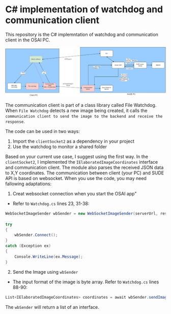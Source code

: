 # C# implementation of watchdog and communication client

This repository is the C# implemntation of watchdog and communication client in the OSAI PC. 


![Communication architecture](/figures/FPD_v2.drawio.png)

The communication client is part of a class library called File Watchdog. When `File Watchdog` detects a new image being created, it calls the `communication client to send the image to the backend and receive the response`.

The code can be used in two ways: 
1. Import the `clientSocket2` as a dependency in your project 
2. Use the watchdog to monitor a shared folder 

Based on your current use case, I suggest using the first way. In the `clientSocket2`, I implemented the `IElaboratedImageCoordinates` interface and communication client. The module also parses the received JSON data to X,Y coordinates. The communication between client (your PC) and SUDE API is based on websocket. When you use the code, you may need fallowing adaptations: 
1. Creat websocket connection when you start the OSAI app"
* Refer to `Watchdog.cs` lines 23, 31-38:
```csharp 
WebSocketImageSender wbSender = new WebSocketImageSender(serverUrl, resultsFolder);

try
{
    wbSender.Connect();
}
catch (Exception ex)
{
    Console.WriteLine(ex.Message);
}

```
2. Send the Image using `wbSender`
* The input format of the image is byte array. Refer to `Watchdog.cs` lines 88-90: 
```csharp
List<IElaboratedImageCoordinates> coordinates = await wbSender.sendImageAsync(imageData, imageName, file_path);
```
The `wbSender` will return a list of an interface.


